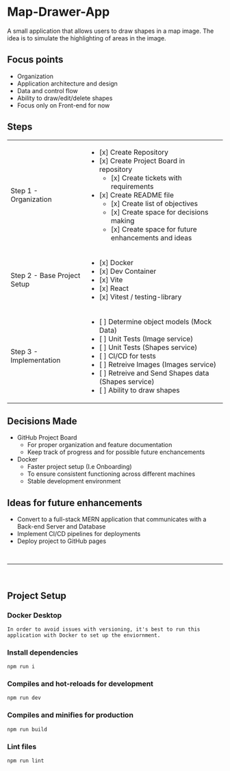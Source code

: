 # Map-Drawer-App
A small application that allows users to draw shapes in a map image. The idea is to simulate the highlighting of areas in the image.


## Focus points
- Organization
- Application architecture and design
- Data and control flow
- Ability to draw/edit/delete shapes
- Focus only on Front-end for now

## Steps
<table>
    <tr>
        <td>Step 1 - Organization</td>
        <td>
          <ul>
            <li>[x] Create Repository</li>
            <li>
              [x] Create Project Board in repository
              <ul>
                <li>[x] Create tickets with requirements </li>
              </ul>
            </li>            
            <li>
              [x] Create README file
              <ul>
                <li>[x] Create list of objectives</li>
                <li>[x] Create space for decisions making</li>
                <li>[x] Create space for future enhancements and ideas</li>
              </ul>
            </li>           
          </ul>
        </td>
    </tr>
   <tr>
        <td>Step 2 - Base Project Setup</td>
        <td>
          <ul>
            <li>[x] Docker</li>
            <li>[x] Dev Container</li>
            <li>[x] Vite</li>
            <li>[x] React</li>
            <li>[x] Vitest / testing-library</li>
          </ul>
        </td>
    </tr>
   <tr>
        <td>Step 3 - Implementation</td>
        <td>
          <ul>
            <li>[ ] Determine object models (Mock Data)</li>
            <li>[ ] Unit Tests (Image service)</li>
            <li>[ ] Unit Tests (Shapes service)</li>
            <li>[ ] CI/CD for tests</li>
            <li>[ ] Retreive Images (Images service)</li>
            <li>[ ] Retreive and Send Shapes data (Shapes service)</li>
            <li>[ ] Ability to draw shapes</li>
          </ul>
        </td>
    </tr>
<table>


## Decisions Made
- GitHub Project Board
  - For proper organization and feature documentation
  - Keep track of progress and for possible future enchancements  
- Docker
  - Faster project setup (I.e Onboarding)
  - To ensure consistent functioning across different machines
  - Stable development environment
 
## Ideas for future enhancements
- Convert to a full-stack MERN application that communicates with a Back-end Server and Database
- Implement CI/CD pipelines for deployments
- Deploy project to GitHub pages

<br>
<hr>
<br>

## Project Setup

### Docker Desktop
```
In order to avoid issues with versioning, it's best to run this application with Docker to set up the enviornment.
```

### Install dependencies
```
npm run i 
```

### Compiles and hot-reloads for development
```
npm run dev
```

### Compiles and minifies for production
```
npm run build
```

### Lint files
```
npm run lint
```
